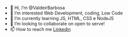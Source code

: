 - 👋 Hi, I’m @ValdeirBarbosa
- 👀 I’m interested Web Development, coding, Low Code 
- 🌱 I’m currently learning JS, HTML, CSS e NodeJS
- 💞️ I’m looking to collaborate on open to serve!
- 📫 How to reach me <a href="https://www.linkedin.com/in/valdeir-a-barbosa/">Linkedin</a>

<!---
ValdeirBarbosa/ValdeirBarbosa is a ✨ special ✨ repository because its `README.md` (this file) appears on your GitHub profile.
You can click the Preview link to take a look at your changes.
--->
